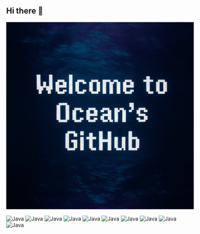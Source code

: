 ## Hi there 👋

<!--
**Oceankok/Oceankok** is a ✨ _special_ ✨ repository because its `README.md` (this file) appears on your GitHub profile.

Here are some ideas to get you started:

- 🔭 I’m currently working on ...
- 🌱 I’m currently learning ...
- 👯 I’m looking to collaborate on ...
- 🤔 I’m looking for help with ...
- 💬 Ask me about ...
- 📫 How to reach me: ...
- 😄 Pronouns: ...
- ⚡ Fun fact: ...
-->
<div align="center">
  <img
    src="https://raw.githubusercontent.com/Oceankok/Oceankok/main/Ocean_profile.png"
    alt="Ocean Profile"
  />
</div>


![Java](https://img.shields.io/badge/Java-007396.svg?&style=for-the-badge&logo=Java&logoColor=white)
![Java](https://img.shields.io/badge/Javascript-F7DF1E.svg?&style=for-the-badge&logo=Javascript&logoColor=white)
![Java](https://img.shields.io/badge/norton-FFE01A.svg?&style=for-the-badge&logo=norton&logoColor=white)
![Java](https://img.shields.io/badge/openjdk-openjdk.svg?&style=for-the-badge&logo=openjdk&logoColor=white)
![Java](https://img.shields.io/badge/threads-000000.svg?&style=for-the-badge&logo=threads&logoColor=white)
![Java](https://img.shields.io/badge/bitcoinsv-EAB300.svg?&style=for-the-badge&logo=bitcoinsv&logoColor=white)
![Java](https://img.shields.io/badge/google-4285F4.svg?&style=for-the-badge&logo=google&logoColor=white)
![Java](https://img.shields.io/badge/kotlin-7F52FF.svg?&style=for-the-badge&logo=kotlin&logoColor=white)
![Java](https://img.shields.io/badge/shell-FFD500.svg?&style=for-the-badge&logo=shell&logoColor=white)
![Java](https://img.shields.io/badge/pixiv-0096FA.svg?&style=for-the-badge&logo=pixiv&logoColor=white)



